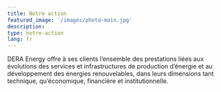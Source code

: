 ```yaml
---
title: Notre action
featured_image: '/images/photo-main.jpg'
description: 
type: notre-action
lang: fr
---
```

DERA Energy offre à ses clients l’ensemble des prestations liées aux évolutions des services et infrastructures de production d’énergie et au développement des énergies renouvelables, dans leurs dimensions tant technique, qu’économique, financière et institutionnelle.
